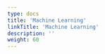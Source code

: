 ```yaml
---
type: docs
title: 'Machine Learning'
linkTitle: 'Machine Learning'
description: ''
weight: 60
---
```

